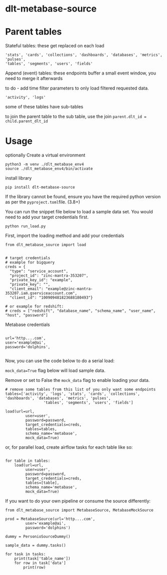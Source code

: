 # dlt-metabase-source


# Parent tables 


Stateful tables: these get replaced on each load
```
'stats', 'cards', 'collections', 'dashboards', 'databases', 'metrics', 'pulses',
'tables', 'segments', 'users', 'fields'
  ```               
Append (event) tables: these endpoints buffer a small event window, you need to merge it afterwards

to do - add time filter parameters to only load filtered requested data.
```
'activity', 'logs'

```
some of these tables have sub-tables

to join the parent table to the sub table, use the join `parent.dlt_id = child.parent_dlt_id`

# Usage

optionally Create a virtual environment
```
python3 -m venv ./dlt_metabase_env4
source ./dlt_metabase_env4/bin/activate
```

install library

```pip install dlt-metabase-source```

If the library cannot be found, ensure you have the required python version as per the `pyproject.toml`file.
(3.8+)

You can run the snippet file below to load a sample data set. 
You would need to add your target credentials first.

```python run_load.py```

First, import the loading method and add your credentials

```
from dlt_metabase_source import load


# target credentials
# example for bigquery
creds = {
  "type": "service_account",
  "project_id": "zinc-mantra-353207",
  "private_key_id": "example",
  "private_key": "",
  "client_email": "example@zinc-mantra-353207.iam.gserviceaccount.com",
  "client_id": "100909481823688180493"}
  
# or example for redshift:
# creds = ["redshift", "database_name", "schema_name", "user_name", "host", "password"]
```
Metabase credentials
```

url='http....com',
user='example@ai',
password='dolphins',


```


Now, you can use the code below to do a serial load:

`mock_data=True` flag below will load sample data.

Remove or set to False the `mock_data` flag to enable loading your data.

```
# remove some tables from this list of you only want some endpoints
tables=['activity', 'logs', 'stats', 'cards', 'collections', 'dashboards', 'databases', 'metrics', 'pulses',
                 'tables', 'segments', 'users', 'fields']
                 
load(url=url,
         user=user',
         password=password,
         target_credentials=creds,
         tables=tables,
         schema_name='metabase',
         mock_data=True)

```
or, for parallel load, create airflow tasks for each table like so:
```

for table in tables:
    load(url=url,
         user=user',
         password=password,
         target_credentials=creds,
         tables=[table],
         schema_name='metabase',
         mock_data=True)

```

If you want to do your own pipeline or consume the source differently:
```
from dlt_metabase_source import MetabaseSource, MetabaseMockSource

prod = MetabaseSource(url='http....com',
         user='example@ai',
         password='dolphins')
              
dummy = PersonioSourceDummy()

sample_data = dummy.tasks() 

for task in tasks:
    print(task['table_name'])
    for row in task['data']
        print(row)

```